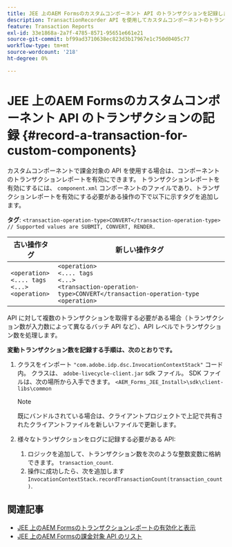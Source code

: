 ```yaml
---
title: JEE 上のAEM Formsのカスタムコンポーネント API のトランザクションを記録します。
description: TransactionRecorder API を使用してカスタムコンポーネントのトランザクションを記録する方法について説明します。
feature: Transaction Reports
exl-id: 33e1868a-2a7f-4785-8571-95651e661e21
source-git-commit: bf99ad3710638ec823d3b17967e1c750d0405c77
workflow-type: tm+mt
source-wordcount: '218'
ht-degree: 0%

---
```


# JEE 上のAEM Formsのカスタムコンポーネント API のトランザクションの記録 {#record-a-transaction-for-custom-components}

カスタムコンポーネントで課金対象の API を使用する場合は、コンポーネントのトランザクションレポートを有効にできます。 トランザクションレポートを有効にするには、 `component.xml` コンポーネントのファイルであり、トランザクションレポートを有効にする必要がある操作の下で以下に示すタグを追加します。

**タグ**: `<transaction-operation-type>CONVERT</transaction-operation-type> // Supported values are SUBMIT, CONVERT, RENDER.`

| 古い操作タグ | 新しい操作タグ |
| ----------- | ----------- |
| `<operation>`<br> `<.... tags`<br>`<...>`<br>`<operation>` | `<operation>`<br> `<.... tags`<br>`<...>`<br>`<transaction-operation-type>CONVERT</transaction-operation-type`<br>`<operation>` |

API に対して複数のトランザクションを取得する必要がある場合（トランザクション数が入力数によって異なるバッチ API など）、API レベルでトランザクション数を処理します。

**変動トランザクション数を記録する手順は、次のとおりです。**

1. クラスをインポート `"com.adobe.idp.dsc.InvocationContextStack"` コード内。 クラスは、 `adobe-livecycle-client.jar` sdk ファイル。 SDK ファイルは、次の場所から入手できます。 `<AEM_Forms_JEE_Install>\sdk\client-libs\common`

   >[!NOTE]
   > 既にバンドルされている場合は、クライアントプロジェクトで上記で共有されたクライアントファイルを新しいファイルで更新します。

1. 様々なトランザクションをログに記録する必要がある API:
   1. ロジックを追加して、トランザクション数を次のような整数変数に格納できます。 `transaction_count`.
   1. 操作に成功したら、次を追加します `InvocationContextStack.recordTransactionCount(transaction_count)`.

<!--For example, you can set count for your custom component by importing class `"com.adobe.idp.dsc.InvocationContextStack"` in the code available at `adobe-livecycle-client.jar`  and determine the transaction count basis API input/result and add (In this case we add count is equal to 3):
`InvocationContextStack.recordTransactionCount(<count>).` to 
`InvocationContextStack.recordTransactionCount(3)`.-->

## 関連記事

* [JEE 上のAEM Formsのトランザクションレポートの有効化と表示](/help/forms/using/transaction-report-overview-jee.md)
* [JEE 上のAEM Formsの課金対象 API のリスト](/help/forms/using/transaction-reports-billable-apis-jee.md)
